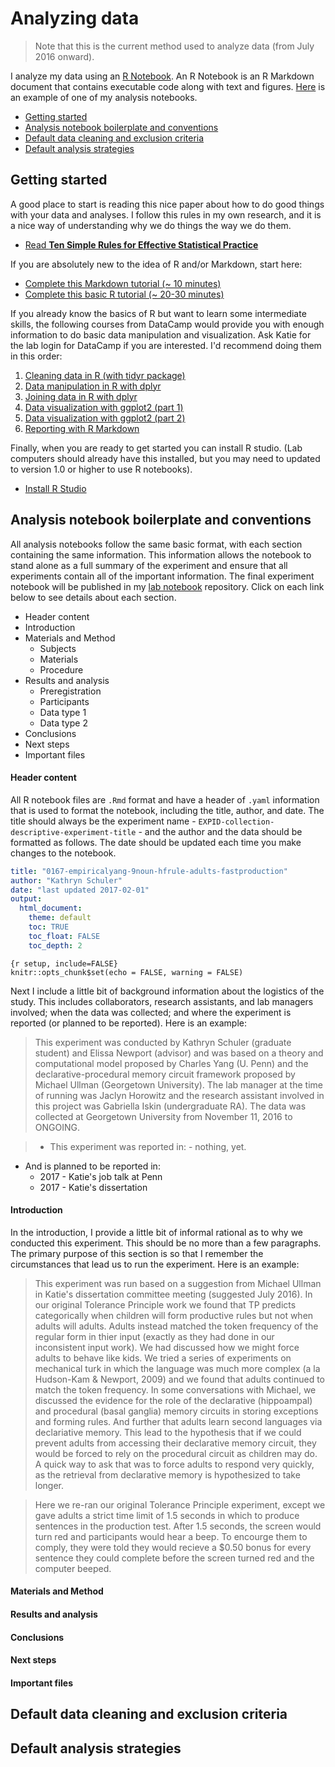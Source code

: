 # Analyzing data 

>Note that this is the current method used to analyze data (from July 2016 onward).

I analyze my data using an [R Notebook](http://rmarkdown.rstudio.com/). An R Notebook is an R Markdown document that contains executable code along with text and figures. [Here](https://www.dropbox.com/home/Research/summaries?preview=0010-srt-pilot.html) is an example of one of my analysis notebooks.

- [Getting started](#getting-started)
- [Analysis notebook boilerplate and conventions](#analysis-notebook-conventions)
- [Default data cleaning and exclusion criteria](#default-data-cleaning-and-exclusion-criteria)
- [Default analysis strategies](#default-analysis-strategies)


## Getting started

A good place to start is reading this nice paper about how to do good things with your data and analyses. I follow this rules in my own research, and it is a nice way of understanding why we do things the way we do them.

- [Read **Ten Simple Rules for Effective Statistical Practice**](https://www.dropbox.com/s/v1u7r3ul0e6ur2b/2016-ten-simple-rules-stats.pdf?dl=0)

If you are absolutely new to the idea of R and/or Markdown, start here:

- [Complete this Markdown tutorial (~ 10 minutes)](http://www.markdowntutorial.com)
- [Complete this basic R tutorial (~ 20-30 minutes)](http://tryr.codeschool.com)

If you already know the basics of R but want to learn some intermediate skills, the following courses from DataCamp would provide you with enough information to do basic data manipulation and visualization.  Ask Katie for the lab login for DataCamp if you are interested.  I'd recommend doing them in this order:

1. [Cleaning data in R (with tidyr package)](https://www.datacamp.com/courses/cleaning-data-in-r)
2. [Data manipulation in R with dplyr](https://www.datacamp.com/courses/dplyr-data-manipulation-r-tutorial)
3. [Joining data in R with dplyr](https://www.datacamp.com/courses/joining-data-in-r-with-dplyr)
4. [Data visualization with ggplot2 (part 1)](https://www.datacamp.com/courses/data-visualization-with-ggplot2-1)
5. [Data visualization with ggplot2 (part 2)](https://www.datacamp.com/courses/data-visualization-with-ggplot2-2)
6. [Reporting with R Markdown](https://www.datacamp.com/courses/reporting-with-r-markdown)

Finally, when you are ready to get started you can install R studio. (Lab computers should already have this installed, but you may need to updated to version 1.0 or higher to use R notebooks).

- [Install R Studio](https://www.rstudio.com/products/rstudio/download/)

## Analysis notebook boilerplate and conventions

All analysis notebooks follow the same basic format, with each section containing the same information. This information allows the notebook to stand alone as a full summary of the experiment and ensure that all experiments contain all of the important information.  The final experiment notebook will be published in my [lab notebook](http://kathrynschuler.com/labnotebook) repository. Click on each link below to see details about each section.

- Header content
- Introduction
- Materials and Method
    - Subjects
    - Materials
    - Procedure
- Results and analysis
    - Preregistration
    - Participants
    - Data type 1
    - Data type 2
- Conclusions
- Next steps
- Important files

#### Header content

All R notebook files are `.Rmd` format and have a header of `.yaml` information that is used to format the notebook, including the title, author, and date.  The title should always be the experiment name - `EXPID-collection-descriptive-experiment-title` - and the author and the data should be formatted as follows.  The date should be updated each time you make changes to the notebook.

```yaml
title: "0167-empiricalyang-9noun-hfrule-adults-fastproduction"
author: "Kathryn Schuler"
date: "last updated 2017-02-01"
output: 
  html_document:
    theme: default
    toc: TRUE
    toc_float: FALSE
    toc_depth: 2
```

```
{r setup, include=FALSE}
knitr::opts_chunk$set(echo = FALSE, warning = FALSE)
```

Next I include a little bit of background information about the logistics of the study.  This includes collaborators, research assistants, and lab managers involved; when the data was collected; and where the experiment is reported (or planned to be reported).  Here is an example:

>This experiment was conducted by Kathryn Schuler (graduate student) and Elissa Newport (advisor) and was based on a theory and computational model proposed by Charles Yang (U. Penn) and the declarative-procedural memory circuit framework proposed by Michael Ullman (Georgetown University). The lab manager at the time of running was Jaclyn Horowitz and the research assistant involved in this project was Gabriella Iskin (undergraduate RA).  The data was collected at Georgetown University from November 11, 2016 to ONGOING.

>- This experiment was reported in:
    - nothing, yet.
- And is planned to be reported in:
    - 2017 - Katie's job talk at Penn
    - 2017 - Katie's dissertation

#### Introduction

In the introduction, I provide a little bit of informal rational as to why we conducted this experiment. This should be no more than a few paragraphs.  The primary purpose of this section is so that I remember the circumstances that lead us to run the experiment.  Here is an example:

>This experiment was run based on a suggestion from Michael Ullman in Katie's dissertation committee meeting (suggested July 2016).  In our original Tolerance Principle work we found that TP predicts categorically when children will form productive rules but not when adults will adults.  Adults instead matched the token frequency of the regular form in thier input (exactly as they had done in our inconsistent input work).  We had discussed how we might force adults to behave like kids.  We tried a series of experiments on mechanical turk in which the language was much more complex (a la Hudson-Kam & Newport, 2009) and we found that adults continued to match the token frequency. In some conversations with Michael, we discussed the evidence for the role of the declarative (hippoampal) and procedural (basal ganglia) memory circuits in storing exceptions and forming rules. And further that adults learn second languages via declariative memory.  This lead to the hypothesis that if we could prevent adults from accessing their declarative memory circuit, they would be forced to rely on the procedural circuit as children may do.  A quick way to ask that was to force adults to respond very quickly, as the retrieval from declarative memory is hypothesized to take longer.

>Here we re-ran our original Tolerance Principle experiment, except we gave adults a strict time limit of 1.5 seconds in which to produce sentences in the production test. After 1.5 seconds, the screen would turn red and participants would hear a beep. To encourge them to comply, they were told they would recieve a $0.50 bonus for every sentence they could complete before the screen turned red and the computer beeped.

#### Materials and Method



#### Results and analysis
#### Conclusions
#### Next steps
#### Important files





## Default data cleaning and exclusion criteria
## Default analysis strategies

